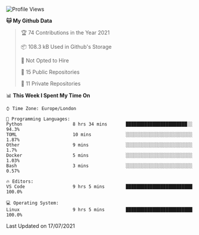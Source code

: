 <!--START_SECTION:waka-->
![Profile Views](http://img.shields.io/badge/Profile%20Views-0-blue)

**🐱 My Github Data** 

> 🏆 74 Contributions in the Year 2021
 > 
> 📦 108.3 kB Used in Github's Storage 
 > 
> 🚫 Not Opted to Hire
 > 
> 📜 15 Public Repositories 
 > 
> 🔑 11 Private Repositories  
 > 
📊 **This Week I Spent My Time On** 

```text
⌚︎ Time Zone: Europe/London

💬 Programming Languages: 
Python                   8 hrs 34 mins       ███████████████████████░░   94.3% 
TOML                     10 mins             ░░░░░░░░░░░░░░░░░░░░░░░░░   1.87% 
Other                    9 mins              ░░░░░░░░░░░░░░░░░░░░░░░░░   1.7% 
Docker                   5 mins              ░░░░░░░░░░░░░░░░░░░░░░░░░   1.03% 
Bash                     3 mins              ░░░░░░░░░░░░░░░░░░░░░░░░░   0.57%

🔥 Editors: 
VS Code                  9 hrs 5 mins        █████████████████████████   100.0%

💻 Operating System: 
Linux                    9 hrs 5 mins        █████████████████████████   100.0%

```


 Last Updated on 17/07/2021
<!--END_SECTION:waka-->
